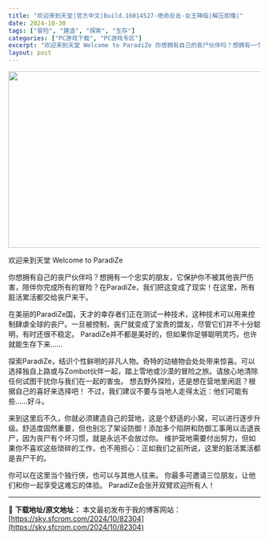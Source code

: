 ```yaml
---
title: "欢迎来到天堂|官方中文|Build.16014527-绝命反击-女王降临|解压即撸|"
date: 2024-10-30
tags: ["冒险", "建造", "探索", "生存"]
categories: ["PC游戏下载", "PC游戏专区"]
excerpt: "欢迎来到天堂 Welcome to ParadiZe 你想拥有自己的丧尸伙伴吗？想拥有一个忠实的朋友，它保护你不被其他丧尸伤害，陪伴你完成所有的冒险？在ParadiZe，我们把这变成了现实！在这里，所有脏活累活都交给丧尸来干。 在美丽的ParadiZe国，天才的幸存者们正在测试一种技术，这种技术可以&hellip;"
layout: post
---
```


<img class="aligncenter size-full wp-image-82288" src="https://sky.sfcrom.com/wp-content/uploads/2024/10/2024103013505913.webp" alt="" width="616" height="353" />

欢迎来到天堂 Welcome to ParadiZe

你想拥有自己的丧尸伙伴吗？想拥有一个忠实的朋友，它保护你不被其他丧尸伤害，陪伴你完成所有的冒险？在ParadiZe，我们把这变成了现实！在这里，所有脏活累活都交给丧尸来干。

在美丽的ParadiZe国，天才的幸存者们正在测试一种技术，这种技术可以用来控制肆虐全球的丧尸。一旦被控制，丧尸就变成了宝贵的盟友，尽管它们并不十分聪明，有时还很不稳定。
ParadiZe并不都是美好的，但如果你足够聪明灵巧，也许就能生存下来……

探索ParadiZe，结识个性鲜明的非凡人物。奇特的动植物会处处带来惊喜。可以选择独自上路或与Zombot伙伴一起，踏上雪地或沙漠的冒险之旅。请放心地清除任何试图干扰你与我们在一起的害虫。
想去野外探险，还是想在营地里闲逛？根据自己的喜好来选择吧！
不过，我们建议不要与当地人走得太近：他们可能有些……好斗。

来到这里后不久，你就必须建造自己的营地，这是个舒适的小窝，可以进行逐步升级。舒适度固然重要，但也别忘了架设防御！添加多个陷阱和防御工事用以击退丧尸，因为丧尸有个坏习惯，就是永远不会放过你。
维护营地需要付出努力，但如果你不喜欢这些琐碎的工作，也不用担心：正如我们之前所说，这里的脏活累活都是丧尸干的。

你可以在这里当个独行侠，也可以与其他人往来。
你最多可邀请三位朋友，让他们和你一起享受这难忘的体验。
ParadiZe会张开双臂欢迎所有人！

---
📖 **下载地址/原文地址：** 本文最初发布于我的博客网站：[https://sky.sfcrom.com/2024/10/82304](https://sky.sfcrom.com/2024/10/82304)
